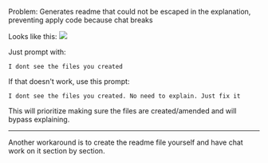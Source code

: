 Problem: Generates readme that could not be escaped in the explanation, preventing apply code because chat breaks

Looks like this:
![](https://i.imgur.com/NYKWKnd.png)

Just prompt with:
```
I dont see the files you created
```

If that doesn't work, use this prompt:
```
I dont see the files you created. No need to explain. Just fix it
```

This will prioritize making sure the files are created/amended and will bypass explaining.

---

Another workaround is to create the readme file yourself and have chat work on it section by section.